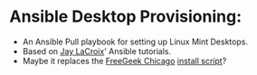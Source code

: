 # Ansible Desktop Provisioning:
* An Ansible Pull playbook for setting up Linux Mint Desktops.
* Based on [Jay LaCroix](https://jaylacroix.com/)' Ansible tutorials.
* Maybe it replaces the [FreeGeek Chicago](https://freegeekchicago.org/) [install script](https://github.com/freegeekchicago/fgc-installscript)? 
